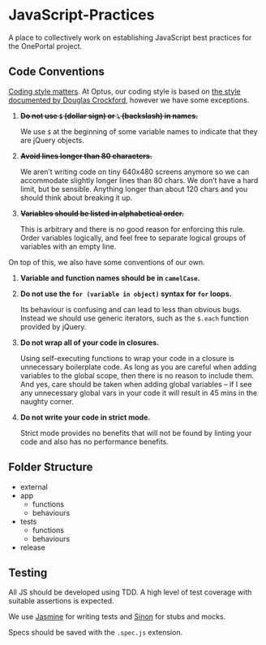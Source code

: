JavaScript-Practices
====================

A place to collectively work on establishing JavaScript best practices for the OnePortal project.

Code Conventions
----------------

[Coding style matters](http://coding.smashingmagazine.com/2012/10/25/why-coding-style-matters/). At Optus, our coding style is based on [the style documented by Douglas Crockford](http://javascript.crockford.com/code.html), however we have some exceptions.

1.  **<del>Do not use `$` (dollar sign) or `\` (backslash) in names.</del>**
    
    We use `$` at the beginning of some variable names to indicate that they are jQuery objects.
    
2.  **<del>Avoid lines longer than 80 characters.</del>**
    
    We aren’t writing code on tiny 640x480 screens anymore so we can accommodate slightly longer lines than 80 chars. We don’t have a hard limit, but be sensible. Anything longer than about 120 chars and you should think about breaking it up.
    
3.  **<del>Variables should be listed in alphabetical order.</del>**
    
    This is arbitrary and there is no good reason for enforcing this rule. Order variables logically, and feel free to separate logical groups of variables with an empty line.
    
On top of this, we also have some conventions of our own.

1.  **Variable and function names should be in `camelCase`.**

2.  **Do not use the `for (variable in object)` syntax for `for` loops.**
    
    Its behaviour is confusing and can lead to less than obvious bugs. Instead we should use generic iterators, such as the `$.each` function provided by jQuery.

3.  **Do not wrap all of your code in closures.**
    
    Using self-executing functions to wrap your code in a closure is unnecessary boilerplate code. As long as you are careful when adding variables to the global scope, then there is no reason to include them. And yes, care should be taken when adding global variables – if I see any unnecessary global vars in your code it will result in 45 mins in the naughty corner.

4.  **Do not write your code in strict mode.**
    
    Strict mode provides no benefits that will not be found by linting your code and also has no performance benefits.

Folder Structure
----------------

*   external
*   app
    *   functions
    *   behaviours
*   tests
    *   functions
    *   behaviours
*   release

Testing
-------

All JS should be developed using TDD. A high level of test coverage with suitable assertions is expected.

We use [Jasmine](https://jasmine.github.io/) for writing tests and [Sinon](http://sinonjs.org/) for stubs and mocks.

Specs should be saved with the `.spec.js` extension.
